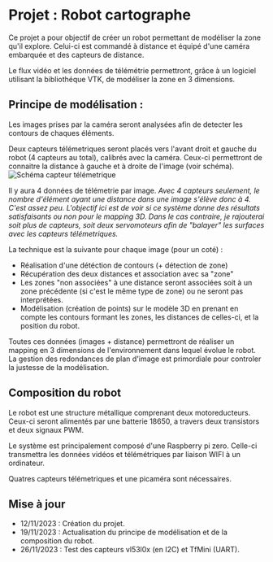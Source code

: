 # Projet : Robot cartographe

Ce projet a pour objectif de créer un robot permettant de modéliser la zone qu'il explore.
Celui-ci est commandé à distance et équipé d'une caméra embarquée et des capteurs de distance.

Le flux vidéo et les données de télémétrie permettront, grâce à un logiciel utilisant la bibliothéque VTK, de modéliser la zone en 3 dimensions.

## Principe de modélisation : 

Les images prises par la caméra seront analysées afin de detecter les contours de chaques éléments.

Deux capteurs télémetriques seront placés vers l'avant droit et gauche du robot (4 capteurs au total), calibrés avec la caméra. 
Ceux-ci permettront de connaitre la distance à gauche et à droite de l'image (voir schéma).
![Schéma capteur télémetrique](images/exemple_capt.jpg)

Il y aura 4 données de télémetrie par image.
*Avec 4 capteurs seulement, le nombre d'élément ayant une distance dans une image s'élève donc à 4. C'est assez peu. L'objectif ici est de voir si ce système donne des résultats satisfaisants ou non pour le mapping 3D.
Dans le cas contraire, je rajouterai soit plus de capteurs, soit deux servomoteurs afin de "balayer" les surfaces avec les capteurs télémetriques.*

La technique est la suivante pour chaque image (pour un coté) :
* Réalisation d'une détéction de contours (+ détection de zone)
* Récupération des deux distances et association avec sa "zone"
* Les zones "non associées" à une distance seront associées soit à un zone précédente (si c'est le même type de zone) ou ne seront pas interprétées.
* Modélisation (création de points) sur le modèle 3D en prenant en compte les contours formant les zones, les distances de celles-ci, et la position du robot.


Toutes ces données (images + distance) permettront de réaliser un mapping en 3 dimensions de l'environnement dans lequel évolue le robot.
La gestion des redondances de plan d'image est primordiale pour controler la justesse de la modélisation.

## Composition du robot

Le robot est une structure métallique comprenant deux motoreducteurs. Ceux-ci seront alimentés par une batterie 18650, a travers deux transistors et deux signaux PWM.

Le système est principalement composé d'une Raspberry pi zero. Celle-ci transmettra les données vidéos et télémétriques par liaison WIFI à un ordinateur.

Quatres capteurs télémetriques et une picaméra sont nécessaires.


## Mise à jour 
* 12/11/2023 : Création du projet.
* 19/11/2023 : Actualisation du principe de modélisation et de la composition du robot.
* 26/11/2023 : Test des capteurs vl53l0x (en I2C) et TfMini (UART).


